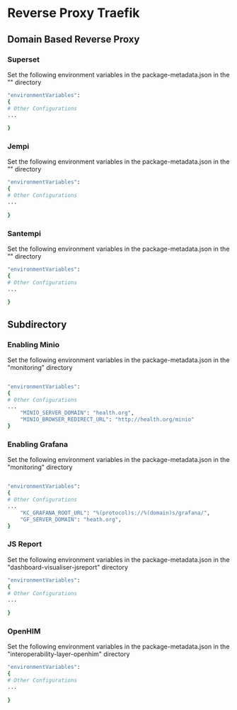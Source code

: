 # Reverse Proxy Traefik

## Domain Based Reverse Proxy

### Superset

Set the following environment variables in the package-metadata.json in the "" directory

```bash
"environmentVariables": 
{
# Other Configurations
...
    
}
```

### Jempi

Set the following environment variables in the package-metadata.json in the "" directory

```bash
"environmentVariables": 
{
# Other Configurations
...
    
}
```

### Santempi

Set the following environment variables in the package-metadata.json in the "" directory

```bash
"environmentVariables": 
{
# Other Configurations
...
    
}
```

## Subdirectory

### Enabling Minio

Set the following environment variables in the package-metadata.json in the "monitoring" directory

```bash

"environmentVariables": 
{
# Other Configurations
...
    "MINIO_SERVER_DOMAIN": "health.org",
    "MINIO_BROWSER_REDIRECT_URL": "http://health.org/minio"
}

```

### Enabling Grafana

Set the following environment variables in the package-metadata.json in the "monitoring" directory

```bash

"environmentVariables": 
{
# Other Configurations
...
    "KC_GRAFANA_ROOT_URL": "%(protocol)s://%(domain)s/grafana/",
    "GF_SERVER_DOMAIN": "heath.org",
}

```

### JS Report

Set the following environment variables in the package-metadata.json in the "dashboard-visualiser-jsreport" directory

```bash
"environmentVariables": 
{
# Other Configurations
...
    
}
```

### OpenHIM

Set the following environment variables in the package-metadata.json in the "interoperability-layer-openhim" directory

```bash
"environmentVariables": 
{
# Other Configurations
...
    
}
```

